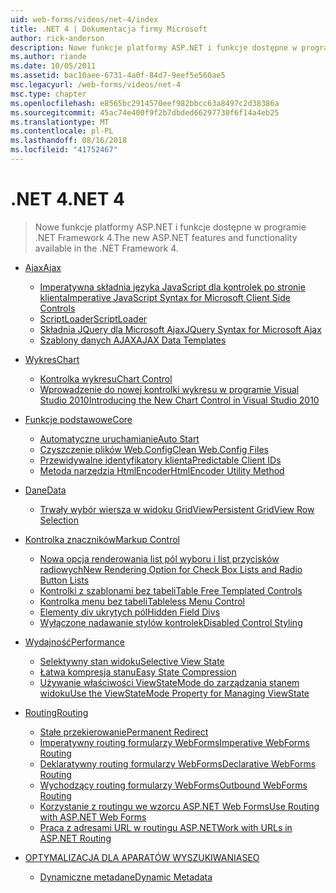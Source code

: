 ```yaml
---
uid: web-forms/videos/net-4/index
title: .NET 4 | Dokumentacja firmy Microsoft
author: rick-anderson
description: Nowe funkcje platformy ASP.NET i funkcje dostępne w programie .NET Framework 4.
ms.author: riande
ms.date: 10/05/2011
ms.assetid: bac10aee-6731-4a0f-84d7-9eef5e560ae5
msc.legacyurl: /web-forms/videos/net-4
msc.type: chapter
ms.openlocfilehash: e8565bc2914570eef982bbcc63a8497c2d38386a
ms.sourcegitcommit: 45ac74e400f9f2b7dbded66297730f6f14a4eb25
ms.translationtype: MT
ms.contentlocale: pl-PL
ms.lasthandoff: 08/16/2018
ms.locfileid: "41752467"
---
```

<a name="net-4"></a><span data-ttu-id="99923-103">.NET 4</span><span class="sxs-lookup"><span data-stu-id="99923-103">.NET 4</span></span>
====================
> <span data-ttu-id="99923-104">Nowe funkcje platformy ASP.NET i funkcje dostępne w programie .NET Framework 4.</span><span class="sxs-lookup"><span data-stu-id="99923-104">The new ASP.NET features and functionality available in the .NET Framework 4.</span></span>


- [<span data-ttu-id="99923-105">Ajax</span><span class="sxs-lookup"><span data-stu-id="99923-105">Ajax</span></span>](ajax/index.md)

    - [<span data-ttu-id="99923-106">Imperatywna składnia języka JavaScript dla kontrolek po stronie klienta</span><span class="sxs-lookup"><span data-stu-id="99923-106">Imperative JavaScript Syntax for Microsoft Client Side Controls</span></span>](ajax/aspnet-4-quick-hit-imperative-javascript-syntax-for-microsoft-client-side-controls.md)
    - [<span data-ttu-id="99923-107">ScriptLoader</span><span class="sxs-lookup"><span data-stu-id="99923-107">ScriptLoader</span></span>](ajax/aspnet-4-quick-hit-the-scriptloader.md)
    - [<span data-ttu-id="99923-108">Składnia JQuery dla Microsoft Ajax</span><span class="sxs-lookup"><span data-stu-id="99923-108">JQuery Syntax for Microsoft Ajax</span></span>](ajax/aspnet-4-quick-hit-jquery-syntax-for-microsoft-ajax.md)
    - [<span data-ttu-id="99923-109">Szablony danych AJAX</span><span class="sxs-lookup"><span data-stu-id="99923-109">AJAX Data Templates</span></span>](ajax/aspnet-4-quick-hit-ajax-data-templates.md)
- [<span data-ttu-id="99923-110">Wykres</span><span class="sxs-lookup"><span data-stu-id="99923-110">Chart</span></span>](chart/index.md)

    - [<span data-ttu-id="99923-111">Kontrolka wykresu</span><span class="sxs-lookup"><span data-stu-id="99923-111">Chart Control</span></span>](chart/aspnet-4-quick-hit-chart-control.md)
    - [<span data-ttu-id="99923-112">Wprowadzenie do nowej kontrolki wykresu w programie Visual Studio 2010</span><span class="sxs-lookup"><span data-stu-id="99923-112">Introducing the New Chart Control in Visual Studio 2010</span></span>](chart/aspnet-4-how-do-i-introducing-the-new-chart-control-in-visual-studio-2010.md)
- [<span data-ttu-id="99923-113">Funkcje podstawowe</span><span class="sxs-lookup"><span data-stu-id="99923-113">Core</span></span>](core/index.md)

    - [<span data-ttu-id="99923-114">Automatyczne uruchamianie</span><span class="sxs-lookup"><span data-stu-id="99923-114">Auto Start</span></span>](core/aspnet-4-quick-hit-auto-start.md)
    - [<span data-ttu-id="99923-115">Czyszczenie plików Web.Config</span><span class="sxs-lookup"><span data-stu-id="99923-115">Clean Web.Config Files</span></span>](core/aspnet-4-quick-hit-clean-webconfig-files.md)
    - [<span data-ttu-id="99923-116">Przewidywalne identyfikatory klienta</span><span class="sxs-lookup"><span data-stu-id="99923-116">Predictable Client IDs</span></span>](core/aspnet-4-quick-hit-predictable-client-ids.md)
    - [<span data-ttu-id="99923-117">Metoda narzędzia HtmlEncoder</span><span class="sxs-lookup"><span data-stu-id="99923-117">HtmlEncoder Utility Method</span></span>](core/aspnet-4-quick-hit-the-htmlencoder-utility-method.md)
- [<span data-ttu-id="99923-118">Dane</span><span class="sxs-lookup"><span data-stu-id="99923-118">Data</span></span>](data/index.md)

    - [<span data-ttu-id="99923-119">Trwały wybór wiersza w widoku GridView</span><span class="sxs-lookup"><span data-stu-id="99923-119">Persistent GridView Row Selection</span></span>](data/aspnet-4-quick-hit-persistent-gridview-row-selection.md)
- [<span data-ttu-id="99923-120">Kontrolka znaczników</span><span class="sxs-lookup"><span data-stu-id="99923-120">Markup Control</span></span>](markup-control/index.md)

    - [<span data-ttu-id="99923-121">Nowa opcja renderowania list pól wyboru i list przycisków radiowych</span><span class="sxs-lookup"><span data-stu-id="99923-121">New Rendering Option for Check Box Lists and Radio Button Lists</span></span>](markup-control/aspnet-4-quick-hit-new-rendering-option-for-check-box-lists-and-radio-button-lists.md)
    - [<span data-ttu-id="99923-122">Kontrolki z szablonami bez tabeli</span><span class="sxs-lookup"><span data-stu-id="99923-122">Table Free Templated Controls</span></span>](markup-control/aspnet-4-quick-hit-table-free-templated-controls.md)
    - [<span data-ttu-id="99923-123">Kontrolka menu bez tabeli</span><span class="sxs-lookup"><span data-stu-id="99923-123">Tableless Menu Control</span></span>](markup-control/aspnet-4-quick-hit-tableless-menu-control.md)
    - [<span data-ttu-id="99923-124">Elementy div ukrytych pól</span><span class="sxs-lookup"><span data-stu-id="99923-124">Hidden Field Divs</span></span>](markup-control/aspnet-4-quick-hit-hidden-field-divs.md)
    - [<span data-ttu-id="99923-125">Wyłączone nadawanie stylów kontrolek</span><span class="sxs-lookup"><span data-stu-id="99923-125">Disabled Control Styling</span></span>](markup-control/aspnet-4-quick-hit-disabled-control-styling.md)
- [<span data-ttu-id="99923-126">Wydajność</span><span class="sxs-lookup"><span data-stu-id="99923-126">Performance</span></span>](performance/index.md)

    - [<span data-ttu-id="99923-127">Selektywny stan widoku</span><span class="sxs-lookup"><span data-stu-id="99923-127">Selective View State</span></span>](performance/aspnet-4-quick-hit-selective-view-state.md)
    - [<span data-ttu-id="99923-128">Łatwa kompresja stanu</span><span class="sxs-lookup"><span data-stu-id="99923-128">Easy State Compression</span></span>](performance/aspnet-4-quick-hit-easy-state-compression.md)
    - [<span data-ttu-id="99923-129">Używanie właściwości ViewStateMode do zarządzania stanem widoku</span><span class="sxs-lookup"><span data-stu-id="99923-129">Use the ViewStateMode Property for Managing ViewState</span></span>](performance/how-do-i-use-the-viewstatemode-property-for-managing-viewstate.md)
- [<span data-ttu-id="99923-130">Routing</span><span class="sxs-lookup"><span data-stu-id="99923-130">Routing</span></span>](routing/index.md)

    - [<span data-ttu-id="99923-131">Stałe przekierowanie</span><span class="sxs-lookup"><span data-stu-id="99923-131">Permanent Redirect</span></span>](routing/aspnet-4-quick-hit-permanent-redirect.md)
    - [<span data-ttu-id="99923-132">Imperatywny routing formularzy WebForms</span><span class="sxs-lookup"><span data-stu-id="99923-132">Imperative WebForms Routing</span></span>](routing/aspnet-4-quick-hit-imperative-webforms-routing.md)
    - [<span data-ttu-id="99923-133">Deklaratywny routing formularzy WebForms</span><span class="sxs-lookup"><span data-stu-id="99923-133">Declarative WebForms Routing</span></span>](routing/aspnet-4-quick-hit-declarative-webforms-routing.md)
    - [<span data-ttu-id="99923-134">Wychodzący routing formularzy WebForms</span><span class="sxs-lookup"><span data-stu-id="99923-134">Outbound WebForms Routing</span></span>](routing/aspnet-4-quick-hit-outbound-webforms-routing.md)
    - [<span data-ttu-id="99923-135">Korzystanie z routingu we wzorcu ASP.NET Web Forms</span><span class="sxs-lookup"><span data-stu-id="99923-135">Use Routing with ASP.NET Web Forms</span></span>](routing/how-do-i-use-routing-with-aspnet-web-forms.md)
    - [<span data-ttu-id="99923-136">Praca z adresami URL w routingu ASP.NET</span><span class="sxs-lookup"><span data-stu-id="99923-136">Work with URLs in ASP.NET Routing</span></span>](routing/how-do-i-work-with-urls-in-aspnet-routing.md)
- [<span data-ttu-id="99923-137">OPTYMALIZACJA DLA APARATÓW WYSZUKIWANIA</span><span class="sxs-lookup"><span data-stu-id="99923-137">SEO</span></span>](seo/index.md)

    - [<span data-ttu-id="99923-138">Dynamiczne metadane</span><span class="sxs-lookup"><span data-stu-id="99923-138">Dynamic Metadata</span></span>](seo/aspnet-4-quick-hit-dynamic-metadata.md)
